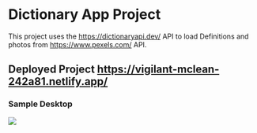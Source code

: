 # Dictionary App Project
This project uses the https://dictionaryapi.dev/ API to load Definitions and photos from https://www.pexels.com/ API.

## Deployed Project https://vigilant-mclean-242a81.netlify.app/

### Sample Desktop
<img src="https://user-images.githubusercontent.com/73076448/113060859-3cb06780-917f-11eb-837b-3c4aa92400b8.png">
